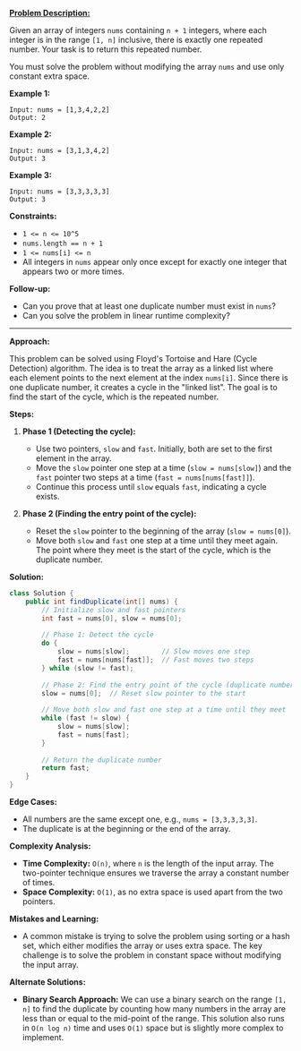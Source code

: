 [**Problem Description:**](https://leetcode.com/problems/find-the-duplicate-number/)

Given an array of integers `nums` containing `n + 1` integers, where each integer is in the range `[1, n]` inclusive, there is exactly one repeated number. Your task is to return this repeated number.

You must solve the problem without modifying the array `nums` and use only constant extra space.

**Example 1:**

```text
Input: nums = [1,3,4,2,2]
Output: 2
```

**Example 2:**

```text
Input: nums = [3,1,3,4,2]
Output: 3
```

**Example 3:**

```text
Input: nums = [3,3,3,3,3]
Output: 3
```

**Constraints:**

- `1 <= n <= 10^5`
- `nums.length == n + 1`
- `1 <= nums[i] <= n`
- All integers in `nums` appear only once except for exactly one integer that appears two or more times.

**Follow-up:**

- Can you prove that at least one duplicate number must exist in `nums`?
- Can you solve the problem in linear runtime complexity?

---

**Approach:**

This problem can be solved using Floyd's Tortoise and Hare (Cycle Detection) algorithm. The idea is to treat the array as a linked list where each element points to the next element at the index `nums[i]`. Since there is one duplicate number, it creates a cycle in the "linked list". The goal is to find the start of the cycle, which is the repeated number.

**Steps:**

1. **Phase 1 (Detecting the cycle):**
   - Use two pointers, `slow` and `fast`. Initially, both are set to the first element in the array.
   - Move the `slow` pointer one step at a time (`slow = nums[slow]`) and the `fast` pointer two steps at a time (`fast = nums[nums[fast]]`).
   - Continue this process until `slow` equals `fast`, indicating a cycle exists.

2. **Phase 2 (Finding the entry point of the cycle):**
   - Reset the `slow` pointer to the beginning of the array (`slow = nums[0]`).
   - Move both `slow` and `fast` one step at a time until they meet again. The point where they meet is the start of the cycle, which is the duplicate number.

**Solution:**

```java
class Solution {
    public int findDuplicate(int[] nums) {
        // Initialize slow and fast pointers
        int fast = nums[0], slow = nums[0];
        
        // Phase 1: Detect the cycle
        do {
            slow = nums[slow];        // Slow moves one step
            fast = nums[nums[fast]];  // Fast moves two steps
        } while (slow != fast);
        
        // Phase 2: Find the entry point of the cycle (duplicate number)
        slow = nums[0];  // Reset slow pointer to the start
        
        // Move both slow and fast one step at a time until they meet
        while (fast != slow) {
            slow = nums[slow];
            fast = nums[fast];
        }
        
        // Return the duplicate number
        return fast;
    }
}
```

**Edge Cases:**

- All numbers are the same except one, e.g., `nums = [3,3,3,3,3]`.
- The duplicate is at the beginning or the end of the array.
  
**Complexity Analysis:**

- **Time Complexity:** `O(n)`, where `n` is the length of the input array. The two-pointer technique ensures we traverse the array a constant number of times.
- **Space Complexity:** `O(1)`, as no extra space is used apart from the two pointers.

**Mistakes and Learning:**

- A common mistake is trying to solve the problem using sorting or a hash set, which either modifies the array or uses extra space. The key challenge is to solve the problem in constant space without modifying the input array.

**Alternate Solutions:**

- **Binary Search Approach:** We can use a binary search on the range `[1, n]` to find the duplicate by counting how many numbers in the array are less than or equal to the mid-point of the range. This solution also runs in `O(n log n)` time and uses `O(1)` space but is slightly more complex to implement.

